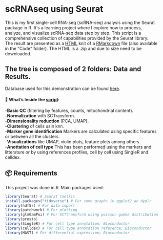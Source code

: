 # scRNAseq using Seurat
This is my first single-cell RNA-seq (scRNA-seq) analysis using the Seurat package in R. It's a learning project where I explore how to process, analyze, and visualize scRNA-seq data step by step.
This script is a comprehensive collection of capabilities provided by the Seurat library.<br>
The result are presented as a [HTML](https://github.com/bontix-77/scRNAseq/blob/f5051972b5a61c77fd46fed45d6fde9530551114/Results/final-Seurat-pipeline.zip) knit of a [RMarkdown](https://github.com/bontix-77/scRNAseq/blob/80790a4a9c137109b1e5bd1726b6ffef2d15d276/Code/Seurat%20RMarkdown.Rmd) file (also available in the "Code" folder). The HTML is a .zip and due to size need to be downloaded.

## The tree is composed of 2 folders: Data and Results.

Database used for this demonstration can be found [here](https://bioinformatics.ccr.cancer.gov/docs/getting-started-with-scrna-seq/GettingStarted_scRNASeq.zip).


#### 📂 What’s Inside the [script](https://github.com/bontix-77/scRNAseq/blob/73dbdc6cad8a683d4c84116f58426034b654f272/Code/final%20Seurat%20script.R):

 -**Basic QC** (filtering by features, counts, mitochondrial content).<br>
 -**Normalization** with SCTransform.<br>
 -**Dimensionality reduction** (PCA, UMAP).<br>
 -**Clustering** of cells usin knn.<br>
 -**Marker gene identification** Markers are calculated using specific features or between all the clusters.<br>
 -**Visualizations** like UMAP, violin plots, feature plots among others.<br>
 -**Anottation of cell type** This has been performed using the markers and litterature or by using references profiles, cell by cell using SingleR and celldex.<br>




## 📦 Requirements

This project was done in R. Main packages used:

```r
library(Seurat) # Seurat toolkit
install.packages("tidyverse") # For some graphs in ggplot2 an dyplr
library(hdf5r) # For data import
library(patchwork) # For plotting
library(glmGamPoi) # For SCTtransform using poisson gamma distribution
library(presto)
library(SingleR) # For cell type annotation; Bioconductor
library(celldex) # For cell type annotation reference; Bioconductor
library(MAST) # For differential expression; Bioconductor
```
